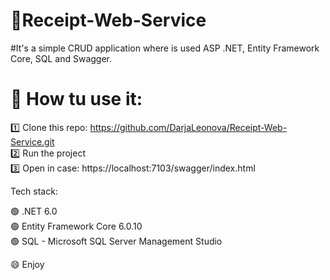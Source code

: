 # 🧾Receipt-Web-Service 

#It's a simple CRUD application where is used ASP .NET, Entity Framework Core, SQL and Swagger.

# 🥸 How tu use it:

1️⃣ Clone this repo: https://github.com/DarjaLeonova/Receipt-Web-Service.git
<br>
2️⃣ Run the project
<br>
3️⃣ Open in case: https://localhost:7103/swagger/index.html
<br>

Tech stack: 

🟢 .NET 6.0
<br>
🟢 Entity Framework Core 6.0.10
<br>
🟢 SQL - Microsoft SQL Server Management Studio
<br>

😄 Enjoy
